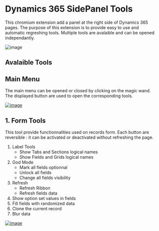 Dynamics 365 SidePanel Tools
============================

This chromium extension add a panel at the right side of Dynamics 365 pages. The purpose of this extension is to provide easy to use and automatic regreshing tools. Multiple tools are avalaible and can be opened independantly.

![image](https://github.com/Chisyeuf/d365-sidepanel-dev-tools/raw/master/screenshots/jpg/0.OverallView.jpg?raw=true)

Avalaible Tools
---------------

Main Menu
---------

The main menu can be opened or closed by clicking on the magic wand. The displayed button are used to open the corresponding tools.

[![image](https://github.com/Chisyeuf/d365-sidepanel-dev-tools/blob/master/screenshots/jpg/0.MainMenu.jpg?raw=true)](https://github.com/Chisyeuf/d365-sidepanel-dev-tools/blob/master/screenshots/jpg/0.MainMenu.jpg?raw=true)

1\. Form Tools
--------------

This tool provide functionnalities used on records form. Each button are reversible : it can be activated or deactivated without refreshing the page.

1.  Label Tools
    *   Show Tabs and Sections logical names
    *   Show Fields and Grids logical names
2.  God Mode
    *   Mark all fields optionnal
    *   Unlock all fields
    *   Change all fields visibility
3.  Refresh
    *   Refresh Ribbon
    *   Refresh fields data
4.  Show option set values in fields
5.  Fill fields with randomized data
6.  Clone the current record
7.  Blur data

[![image](https://github.com/Chisyeuf/d365-sidepanel-dev-tools/raw/master/screenshots/jpg/1.FormTools.jpg?raw=true)](https://github.com/Chisyeuf/d365-sidepanel-dev-tools/raw/master/screenshots/jpg/1.FormTools.jpg?raw=true)
